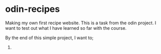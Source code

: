 # odin-recipes

Making my own first recipe website.
This is a task from the odin project.
I want to test out what I have learned so far with the course.


By the end of this simple project, I want to;

1. 
